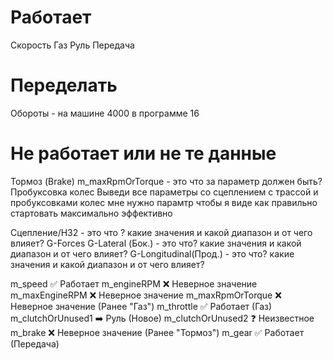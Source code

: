 # Работает 
Скорость
Газ
Руль
Передача

# Переделать
Обороты - на машине 4000 в программе 16

# Не работает или не те данные
Тормоз  (Brake)  m_maxRpmOrTorque - это что за параметр должен быть?
Пробуксовка колес
Выведи все параметры со сцеплением с трассой и пробуксовками колес
мне нужно парамтр чтобы я виде как правильно стартовать максимально эффективно


Сцепление/H32 - это что ? какие значения и какой диапазон и от чего влияет?
G-Forces
G-Lateral (Бок.) - это что? какие значения и какой диапазон и от чего влияет?
G-Longitudinal(Прод.) - это что? какие значения и какой диапазон и от чего влияет?


m_speed	✅ Работает
m_engineRPM	❌ Неверное значение
m_maxEngineRPM	❌ Неверное значение
m_maxRpmOrTorque	❌ Неверное значение (Ранее "Газ")
m_throttle	✅ Работает (Газ)
m_clutchOrUnused1	➡️ Руль (Новое)
m_clutchOrUnused2	❓ Неизвестное
m_brake	❌ Неверное значение (Ранее "Тормоз")
m_gear	✅ Работает (Передача)

